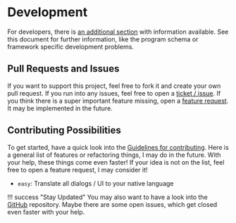 # Development

For developers, there is [an additional section](https://github.com/AndreWohnsland/CocktailBerry/blob/master/docs/.devnotes.md) with information available. See this document for further information, like the program schema or framework specific development problems.

## Pull Requests and Issues

If you want to support this project, feel free to fork it and create your own pull request. If you run into any issues, feel free to open a [ticket / issue](https://github.com/AndreWohnsland/CocktailBerry/issues/new/choose). If you think there is a super important feature missing, open a [feature request](https://github.com/AndreWohnsland/CocktailBerry/issues/new/choose). It may be implemented in the future.

## Contributing Possibilities

To get started, have a quick look into the [Guidelines for contributing](https://github.com/AndreWohnsland/CocktailBerry/blob/master/CONTRIBUTING.md). Here is a general list of features or refactoring things, I may do in the future. With your help, these things come even faster! If your idea is not on the list, feel free to open a feature request, I may consider it!

- `easy`: Translate all dialogs / UI to your native language

!!! success "Stay Updated"
    You may also want to have a look into the [GitHub](https://github.com/AndreWohnsland/CocktailBerry) repository.
    Maybe there are some open issues, which get closed even faster with your help.